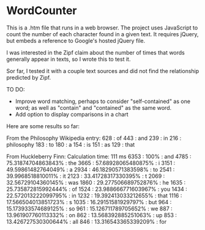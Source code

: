 # WordCounter
This is a .htm file that runs in a web browser. The project uses JavaScript to count the number of each character found in a given text. It requires jQuery, but embeds a reference to Google's hosted jQuery file.

I was interested in the Zipf claim about the number of times that words generally appear in texts, so I wrote this to test it.

Sor far, I tested it with a couple text sources and did not find the relationship predicted by Zipf.

TO DO:
* Improve word matching, perhaps to consider "self-contained" as one word; as well as "contain" and "contained" as the same word.
* Add option to display comparisons in a chart

Here are some results so far:

From the Philosophy Wikipedia entry:
628 : of
443 : and
239 : in
216 : philosophy
183 : to
180 : a
154 : is
151 : as
129 : that

From Huckleberry Finn:
Calculation time: 111 ms
6353 : 100% : and
4785 : 75.31874704863843% : the
3665 : 57.68928065480875% : i
3151 : 49.59861482764049% : a
2934 : 46.18290571383598% : to
2541 : 39.9968518810011% : it
2123 : 33.41728317330395% : t
2069 : 32.56729104360145% : was
1860 : 29.277506689752876% : he
1635 : 25.735872815992444% : of
1524 : 23.988666771603967% : you
1434 : 22.572013222099795% : in
1232 : 19.392413033212655% : that
1116 : 17.566504013851723% : s
1035 : 16.29151581929797% : but
964 : 15.173933574689125% : so
961 : 15.126711789705652% : we
887 : 13.961907760113332% : on
862 : 13.568392885251063% : up
853 : 13.426727530300644% : all
846 : 13.316543365339209% : for
